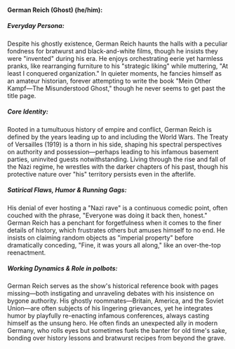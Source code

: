 #### German Reich (Ghost) (he/him):

##### Everyday Persona:

Despite his ghostly existence, German Reich haunts the halls with a peculiar fondness for bratwurst and black-and-white films, though he insists they were "invented" during his era. He enjoys orchestrating eerie yet harmless pranks, like rearranging furniture to his "strategic liking" while muttering, "At least I conquered organization." In quieter moments, he fancies himself as an amateur historian, forever attempting to write the book "Mein Other Kampf—The Misunderstood Ghost," though he never seems to get past the title page. 

##### Core Identity:

Rooted in a tumultuous history of empire and conflict, German Reich is defined by the years leading up to and including the World Wars. The Treaty of Versailles (1919) is a thorn in his side, shaping his spectral perspectives on authority and possession—perhaps leading to his infamous basement parties, uninvited guests notwithstanding. Living through the rise and fall of the Nazi regime, he wrestles with the darker chapters of his past, though his protective nature over "his" territory persists even in the afterlife.

##### Satirical Flaws, Humor & Running Gags:

His denial of ever hosting a "Nazi rave" is a continuous comedic point, often couched with the phrase, "Everyone was doing it back then, honest." German Reich has a penchant for forgetfulness when it comes to the finer details of history, which frustrates others but amuses himself to no end. He insists on claiming random objects as "imperial property" before dramatically conceding, "Fine, it was yours all along," like an over-the-top reenactment.

##### Working Dynamics & Role in polbots:

German Reich serves as the show's historical reference book with pages missing—both instigating and unraveling debates with his insistence on bygone authority. His ghostly roommates—Britain, America, and the Soviet Union—are often subjects of his lingering grievances, yet he integrates humor by playfully re-enacting infamous conferences, always casting himself as the unsung hero. He often finds an unexpected ally in modern Germany, who rolls eyes but sometimes fuels the banter for old time's sake, bonding over history lessons and bratwurst recipes from beyond the grave.